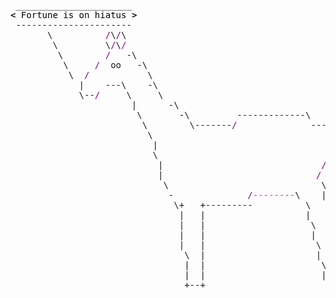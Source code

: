 <pre style="font-family:Menlo,'DejaVu Sans Mono',consolas,'Courier New',monospace"> ______________________                                             <span style="color: #5f5fff; text-decoration-color: #5f5fff">+------ </span><span style="color: #5f5fff; text-decoration-color: #5f5fff; font-weight: bold">Tuesday, 31 October 2023</span><span style="color: #5f5fff; text-decoration-color: #5f5fff"> ------+</span> <a href="https://www.informatik.uni-leipzig.de/~akiki/">Christopher Akiki</a>                
<span style="font-weight: bold">&lt;</span><span style="color: #000000; text-decoration-color: #000000"> Fortune is on hiatus </span><span style="font-weight: bold">&gt;</span>                                            <span style="color: #5f5fff; text-decoration-color: #5f5fff">|</span>                                      <span style="color: #5f5fff; text-decoration-color: #5f5fff">|</span> ┣━━ Interests                    
 ----------------------                                             <span style="color: #5f5fff; text-decoration-color: #5f5fff">|</span> Hello, friend.                       <span style="color: #5f5fff; text-decoration-color: #5f5fff">|</span> ┃   ┣━━ My cat                   
       \          <span style="color: #800080; text-decoration-color: #800080">/</span>\<span style="color: #800080; text-decoration-color: #800080">/</span>\                                              <span style="color: #5f5fff; text-decoration-color: #5f5fff">|</span>                                      <span style="color: #5f5fff; text-decoration-color: #5f5fff">|</span> ┃   ┣━━ Representation Learning  
        \         \<span style="color: #800080; text-decoration-color: #800080">/</span>\<span style="color: #800080; text-decoration-color: #800080">/</span>                                              <span style="color: #5f5fff; text-decoration-color: #5f5fff">|</span> <span style="font-style: italic">This auto-generated message panel </span>   <span style="color: #5f5fff; text-decoration-color: #5f5fff">|</span> ┃   ┣━━ Language Generation      
         \        <span style="color: #800080; text-decoration-color: #800080">/</span>   -\                                            <span style="color: #5f5fff; text-decoration-color: #5f5fff">|</span> <span style="font-style: italic">was brought to you by the </span><span style="font-weight: bold; font-style: italic"><a href="https://en.wikipedia.org/wiki/Cowsay">cowsay</a></span><span style="font-style: italic"> </span>    <span style="color: #5f5fff; text-decoration-color: #5f5fff">|</span> ┃   ┣━━ Text Mining              
          \     <span style="color: #800080; text-decoration-color: #800080">/</span>  oo   -\                                          <span style="color: #5f5fff; text-decoration-color: #5f5fff">|</span> <span style="font-style: italic">pony, </span><span style="font-weight: bold; font-style: italic"><a href="https://en.wikipedia.org/wiki/Fortune_(Unix)">fortune</a></span><span style="font-style: italic"> and </span><span style="font-weight: bold; font-style: italic"><a href="https://github.com/willmcgugan/rich">Rich</a></span><span style="font-style: italic">. </span>             <span style="color: #5f5fff; text-decoration-color: #5f5fff">|</span> ┃   ┣━━ Dataset Creation         
           \  <span style="color: #800080; text-decoration-color: #800080">/</span>           \                                         <span style="color: #5f5fff; text-decoration-color: #5f5fff">|</span>                                      <span style="color: #5f5fff; text-decoration-color: #5f5fff">|</span> ┃   ┗━━ TODO                     
             |    ---\    -\                                        <span style="color: #5f5fff; text-decoration-color: #5f5fff">|</span> <span style="font-weight: bold; font-style: italic">Follow me on twitter: </span><span style="font-weight: bold; font-style: italic"><a href="https://twitter.com/christopher">@christopher</a></span>   <span style="color: #5f5fff; text-decoration-color: #5f5fff">|</span> ┣━━ Past Lives                   
             \--<span style="color: #800080; text-decoration-color: #800080">/</span>     \     \                                       <span style="color: #5f5fff; text-decoration-color: #5f5fff">|</span>                                      <span style="color: #5f5fff; text-decoration-color: #5f5fff">|</span> ┃   ┣━━ Sociocultural antropology
                       |      -\                                    <span style="color: #5f5fff; text-decoration-color: #5f5fff">+--------------------------------------+</span> ┃   ┗━━ Network Engineering      
                        \       -\         -------------\    <span style="color: #800080; text-decoration-color: #800080">/</span><span style="color: #ff00ff; text-decoration-color: #ff00ff">-</span>\                                             ┣━━ Current Location             
                         \        \-------<span style="color: #800080; text-decoration-color: #800080">/</span>              ---<span style="color: #800080; text-decoration-color: #800080">/</span>    \                                           ┃   ┗━━ Leipzig, Germany         
                          \                                  |\   \                                          ┗━━ Previous Locations           
                           |                                 <span style="color: #800080; text-decoration-color: #800080">/</span> |  |                                              ┣━━ Durham, England          
                           \                                |  \  |                                              ┗━━ Zouk Mikael, Lebanon     
                            |                              <span style="color: #800080; text-decoration-color: #800080">/</span>    \ |                                                                           
                            |                             <span style="color: #800080; text-decoration-color: #800080">/</span>     \ |                                                                           
                             \                             \     \|                                                                           
                              -              <span style="color: #800080; text-decoration-color: #800080">/</span><span style="color: #ff00ff; text-decoration-color: #ff00ff">--------</span>\    |      o                                                                           
                               \+   +---------          \   |                                                                                 
                                |   |                   |   \                                                                                 
                                |   |                    \   |                                                                                
                                |   |                    |   \                                                                                
                                |   |                     \   |                                                                               
                                 \  |                     |   |                                                                               
                                 |  |                      \  \                                                                               
                                 |  |                      |   |                                                                              
                                 +--+                       ---+                                                                              
                                                                                                                                              
</pre>
